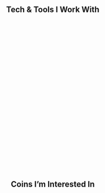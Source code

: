 <h2 align="center">Tech & Tools I Work With</h2>

<p align="center">
  <marquee direction="up" scrollamount="3" height="400">
    <p align="center">
      <img src="https://cdn.jsdelivr.net/gh/devicons/devicon/icons/javascript/javascript-original.svg" width="50"/>
      <img src="https://cdn.jsdelivr.net/gh/devicons/devicon/icons/typescript/typescript-original.svg" width="50"/>
      <img src="https://cdn.jsdelivr.net/gh/devicons/devicon/icons/cplusplus/cplusplus-original.svg" width="50"/>
      <img src="https://cdn.jsdelivr.net/gh/devicons/devicon/icons/python/python-original.svg" width="50"/>
      <img src="https://cdn.jsdelivr.net/gh/devicons/devicon/icons/nodejs/nodejs-original.svg" width="50"/>
      <img src="https://cdn.jsdelivr.net/gh/devicons/devicon/icons/express/express-original.svg" width="50"/>
      <img src="https://cdn.jsdelivr.net/gh/devicons/devicon/icons/django/django-plain.svg" width="50"/>
      <img src="https://cdn.jsdelivr.net/gh/devicons/devicon/icons/mongodb/mongodb-original.svg" width="50"/>
      <img src="https://cdn.jsdelivr.net/gh/devicons/devicon/icons/postgresql/postgresql-original.svg" width="50"/>
      <img src="https://cdn.jsdelivr.net/gh/devicons/devicon/icons/redis/redis-original.svg" width="50"/>
      <img src="https://cdn.jsdelivr.net/gh/devicons/devicon/icons/docker/docker-original.svg" width="50"/>
      <img src="https://cdn.jsdelivr.net/gh/devicons/devicon/icons/kubernetes/kubernetes-plain.svg" width="50"/>
      <img src="https://cdn.jsdelivr.net/gh/devicons/devicon/icons/amazonwebservices/amazonwebservices-original.svg" width="50"/>
      <img src="https://cdn.jsdelivr.net/gh/devicons/devicon/icons/linux/linux-original.svg" width="50"/>
      <img src="https://cdn.jsdelivr.net/gh/devicons/devicon/icons/git/git-original.svg" width="50"/>
      <img src="https://cdn.jsdelivr.net/gh/devicons/devicon/icons/github/github-original.svg" width="50"/>
      <img src="https://cdn.jsdelivr.net/gh/devicons/devicon/icons/npm/npm-original-wordmark.svg" width="50"/>
      <img src="https://www.vectorlogo.zone/logos/getpostman/getpostman-icon.svg" width="50"/>
    </p>
  </marquee>
</p>

<h2 align="center">Coins I’m Interested In</h2>

<p align="center">
  <marquee direction="up" scrollamount="3" height="200">
    <p align="center">
      <img src="assets/bitcoin-btc-logo.svg" width="45"/>
      <img src="assets/ethereum-eth-logo.svg" width="30"/>
      <img src="assets/polygon-matic-logo.svg" width="45"/>
      <img src="assets/binance-coin-bnb-logo.svg" width="45"/>
      <img src="assets/solana-sol-logo.svg" width="45"/>
    </p>
  </marquee>
</p>
